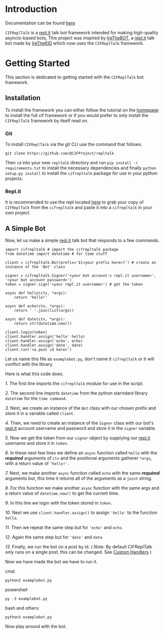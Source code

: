 # Introduction

Documentation can be found [here](https://cifproject.raidtheweb.repl.co/repltalk)

`CIFReplTalk` is a [repl.it](https://repl.it) talk bot framework intended for making high-quality asyncio-based bots, This project was inspired by [IreTheBOT](https://repl.it/@IreTheKID/IreTheBOT), a [repl.it](https://repl.it) talk bot made by [IreTheKID](https://repl.it/@IreTheKID) which now uses the `CIFReplTalk` framework.

# Getting Started

This section is dedicated to getting started with the `CIFReplTalk` bot framework.

## Installation

To install the framework you can either follow the tutorial on the [homepage](https://cifproject.raidtheweb.repl.co) to install the full cif framework or if you would prefer to only install the `CIFReplTalk` framework by itself read on.

### Git 

To install `CIFReplTalk` via the git CLI use the command that follows.

```
git clone https://github.com/@CIFProject/repltalk
```

Then `cd` into your new `repltalk` directory and run `pip install -r requirements.txt` to install the necessary dependencies and finally `python setup.py install` to install the `cifrepltalk` package for use in your python projects.

### Repl.it

It is recommended to use the repl located [here](https://repl.it/@RaidTheWeb/CIFRepTalk) to grab your copy of `CIFReplTalk` from the `cifrepltalk` and paste it into a `cifrepltalk` in your own project.


## A Simple Bot

Now, let us make a simple [repl.it](https://repl.it) talk bot that responds to a few commands.

```
import cifrepltalk # import the cifrepltalk package
from datetime import datetime # for time stuff

client = cifrepltalk.Bot(prefix='$[<your prefix here>]') # create an instance of the 'Bot' class

signer = cifrepltalk.Signer('<your bot account's repl.it username>', '<your bot account password>')
token = signer.sign('<your repl.it username>') # get the token

async def hello(ctx, *args):
    return 'hello!'

async def echo(ctx, *args):
    return ' '.join(list(args))

async def date(ctx, *args):
    return str(datetime.now())

client.login(token)
client.handler.assign('hello' hello)
client.handler.assign('echo', echo)
client.handler.assign('date', date)
client.run('<a post id here>')
```

Let us name this file as `examplebot.py`, don't name it `cifrepltalk` or it will conflict with the library.

Here is what this code does:

*1.*    The first line imports the `cifrepltalk` module for use in the script.

*2.*    The second line imports `datetime` from the python starndard library `datetime` for the `time command`.

*3.*    Next, we create an instance of the `Bot` class with our chosen prefix and store it in a variable called `client`.

*4.*    Then, we need to create an instance of the `Signer` class with our bot's [repl.it](https://repl.it) account username and password and store it in the `signer` variable.

*5.* Now we get the token from our `signer` object by supplying our [repl.it](https://repl.it) username and store it in `token`.

*6.* In these nest few lines we define an `async` function called `hello` with the ***required*** arguments of `ctx` and the positional arguments gatherer `*args`, with a return value of `'hello!'`.

*7.* Next, we make another `async` function called `echo` with the same ***required*** arguments but, this time it returns all of the arguments as a `joint` string.

*8.* For this function we make another `async` function with the same args and a return value of `datetime.now()` to get the current time.

*9.* In this line we login with the token stored in `token`.

*10.* Next we use `client.handler.assign()` to assign `'hello'` to the function `hello`.

*11.* Then we repeat the same step but for `'echo'` and `echo`.

*12.* Again the same step but for `'date'` and `date`.

*13.* Finally, we run the bot on a post by id. ( *Note:* By default CIFReplTalk only runs on a single post, this can be changed. See [Custom Handlers](https://cifproject.raidtheweb.repl.co/repltalk/#FAQ-Custom-Handlers) )

Now we have made the bot we have to *run* it.

cmd:

```
python3 examplebot.py
```

powershell

```
py -3 examplebot.py
```

bash and others:

```
python3 examplebot.py
```


Now play around with the bot.
